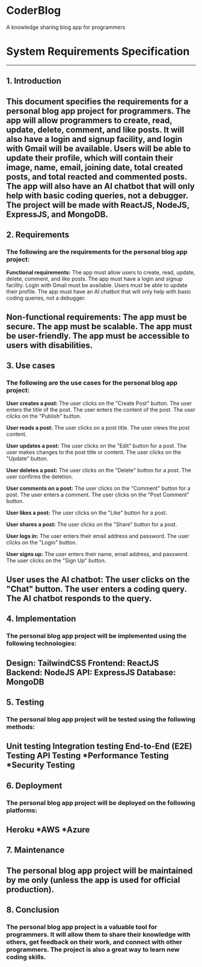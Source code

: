 # CoderBlog
A knowledge sharing blog app for programmers

# System Requirements Specification
---

## 1. Introduction
This document specifies the requirements for a personal blog app project for programmers. The app will allow programmers to create, read, update, delete, comment, and like posts. It will also have a login and signup facility, and login with Gmail will be available. Users will be able to update their profile, which will contain their image, name, email, joining date, total created posts, and total reacted and commented posts. The app will also have an AI chatbot that will only help with basic coding queries, not a debugger. The project will be made with ReactJS, NodeJS, ExpressJS, and MongoDB.
---

## 2. Requirements
### The following are the requirements for the personal blog app project:

**Functional requirements:**
The app must allow users to create, read, update, delete, comment, and like posts.
The app must have a login and signup facility.
Login with Gmail must be available.
Users must be able to update their profile.
The app must have an AI chatbot that will only help with basic coding queries, not a debugger.

**Non-functional requirements:**
The app must be secure.
The app must be scalable.
The app must be user-friendly.
The app must be accessible to users with disabilities.
---

## 3. Use cases
### The following are the use cases for the personal blog app project:

**User creates a post:**
The user clicks on the "Create Post" button.
The user enters the title of the post.
The user enters the content of the post.
The user clicks on the "Publish" button.

**User reads a post:**
The user clicks on a post title.
The user views the post content.

**User updates a post:**
The user clicks on the "Edit" button for a post.
The user makes changes to the post title or content.
The user clicks on the "Update" button.

**User deletes a post:**
The user clicks on the "Delete" button for a post.
The user confirms the deletion.

**User comments on a post:**
The user clicks on the "Comment" button for a post.
The user enters a comment.
The user clicks on the "Post Comment" button.

**User likes a post:**
The user clicks on the "Like" button for a post.

**User shares a post:**
The user clicks on the "Share" button for a post.

**User logs in:**
The user enters their email address and password.
The user clicks on the "Login" button.

**User signs up:**
The user enters their name, email address, and password.
The user clicks on the "Sign Up" button.

**User uses the AI chatbot:**
The user clicks on the "Chat" button.
The user enters a coding query.
The AI chatbot responds to the query.
---

## 4. Implementation
### The personal blog app project will be implemented using the following technologies:

Design: TailwindCSS
Frontend: ReactJS
Backend: NodeJS
API: ExpressJS
Database: MongoDB
---

## 5. Testing
### The personal blog app project will be tested using the following methods:

Unit testing
Integration testing
End-to-End (E2E) Testing
API Testing
*Performance Testing
*Security Testing
---

## 6. Deployment
### The personal blog app project will be deployed on the following platforms:

Heroku
*AWS
*Azure
---

## 7. Maintenance
The personal blog app project will be maintained by me only (unless the app is used for official production).
---

## 8. Conclusion
### The personal blog app project is a valuable tool for programmers. It will allow them to share their knowledge with others, get feedback on their work, and connect with other programmers. The project is also a great way to learn new coding skills.
